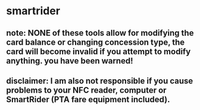 # smartrider

## note: __NONE__ of these tools allow for modifying the card balance or changing concession type, the card will become invalid if you attempt to modify anything. you have been warned! 
## disclaimer: I am also not responsible if you cause problems to your NFC reader, computer or SmartRider (PTA fare equipment included).
